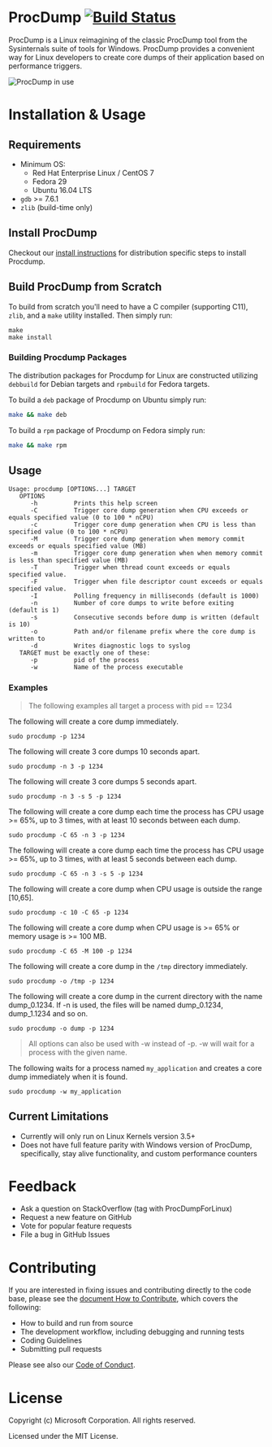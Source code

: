 # ProcDump [![Build Status](https://oss-sysinternals.visualstudio.com/Procdump%20for%20Linux/_apis/build/status/microsoft.ProcDump-for-Linux?branchName=master)](https://oss-sysinternals.visualstudio.com/Procdump%20for%20Linux/_build/latest?definitionId=10&branchName=master)
ProcDump is a Linux reimagining of the classic ProcDump tool from the Sysinternals suite of tools for Windows.  ProcDump provides a convenient way for Linux developers to create core dumps of their application based on performance triggers.

![ProcDump in use](procdump.gif "Procdump in use")

# Installation & Usage 

## Requirements
* Minimum OS:
  * Red Hat Enterprise Linux / CentOS 7
  * Fedora 29
  * Ubuntu 16.04 LTS
* `gdb` >= 7.6.1
* `zlib` (build-time only)

## Install ProcDump
Checkout our [install instructions](INSTALL.md) for distribution specific steps to install Procdump.

## Build ProcDump from Scratch
To build from scratch you'll need to have a C compiler (supporting C11), `zlib`, and a `make` utility installed. Then simply run: 

```
make
make install
```

### Building Procdump Packages 
The distribution packages for Procdump for Linux are constructed utilizing `debbuild` for Debian targets and `rpmbuild` for Fedora targets.

To build a `deb` package of Procdump on Ubuntu simply run:
```sh
make && make deb
```

To build a `rpm` package of Procdump on Fedora simply run:
```sh
make && make rpm
```

## Usage
```
Usage: procdump [OPTIONS...] TARGET
   OPTIONS
      -h          Prints this help screen
      -C          Trigger core dump generation when CPU exceeds or equals specified value (0 to 100 * nCPU)
      -c          Trigger core dump generation when CPU is less than specified value (0 to 100 * nCPU)
      -M          Trigger core dump generation when memory commit exceeds or equals specified value (MB)
      -m          Trigger core dump generation when when memory commit is less than specified value (MB)
      -T          Trigger when thread count exceeds or equals specified value.
      -F          Trigger when file descriptor count exceeds or equals specified value.
      -I          Polling frequency in milliseconds (default is 1000)
      -n          Number of core dumps to write before exiting (default is 1)
      -s          Consecutive seconds before dump is written (default is 10)
      -o          Path and/or filename prefix where the core dump is written to
      -d          Writes diagnostic logs to syslog
   TARGET must be exactly one of these:
      -p          pid of the process
      -w          Name of the process executable
```
### Examples
> The following examples all target a process with pid == 1234

The following will create a core dump immediately.
```
sudo procdump -p 1234
```
The following will create 3 core dumps 10 seconds apart.
```
sudo procdump -n 3 -p 1234
```
The following will create 3 core dumps 5 seconds apart.
```
sudo procdump -n 3 -s 5 -p 1234
```
The following will create a core dump each time the process has CPU usage >= 65%, up to 3 times, with at least 10 seconds between each dump.
```
sudo procdump -C 65 -n 3 -p 1234
```
The following will create a core dump each time the process has CPU usage >= 65%, up to 3 times, with at least 5 seconds between each dump.
```
sudo procdump -C 65 -n 3 -s 5 -p 1234
```
The following will create a core dump when CPU usage is outside the range [10,65].
```
sudo procdump -c 10 -C 65 -p 1234
```
The following will create a core dump when CPU usage is >= 65% or memory usage is >= 100 MB.
```
sudo procdump -C 65 -M 100 -p 1234
```
The following will create a core dump in the `/tmp` directory immediately.
```
sudo procdump -o /tmp -p 1234
```
The following will create a core dump in the current directory with the name dump_0.1234. If -n is used, the files will be named dump_0.1234, dump_1.1234 and so on.
```
sudo procdump -o dump -p 1234
```

> All options can also be used with -w instead of -p. -w will wait for a process with the given name.

The following waits for a process named `my_application` and creates a core dump immediately when it is found.
```
sudo procdump -w my_application
```

## Current Limitations
* Currently will only run on Linux Kernels version 3.5+
* Does not have full feature parity with Windows version of ProcDump, specifically, stay alive functionality, and custom performance counters

# Feedback
* Ask a question on StackOverflow (tag with ProcDumpForLinux)
* Request a new feature on GitHub
* Vote for popular feature requests
* File a bug in GitHub Issues

# Contributing
If you are interested in fixing issues and contributing directly to the code base, please see the [document How to Contribute](CONTRIBUTING.md), which covers the following:
* How to build and run from source
* The development workflow, including debugging and running tests
* Coding Guidelines
* Submitting pull requests

Please see also our [Code of Conduct](CODE_OF_CONDUCT.md).


# License
Copyright (c) Microsoft Corporation. All rights reserved.

Licensed under the MIT License.


